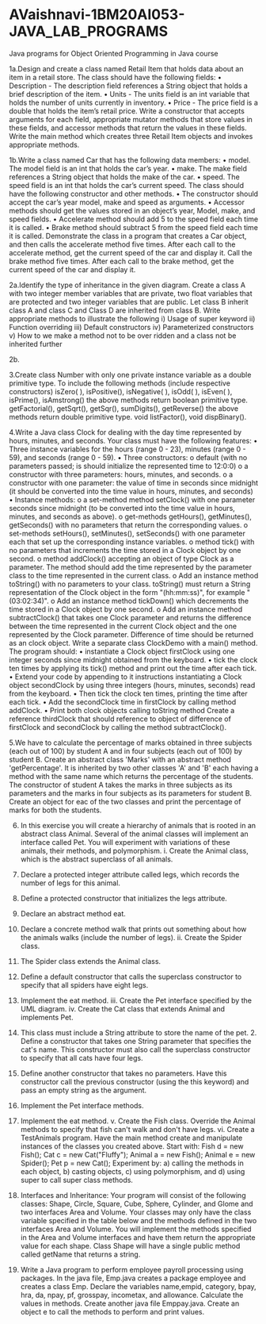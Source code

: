 # AVaishnavi-1BM20AI053-JAVA_LAB_PROGRAMS
Java programs for Object Oriented Programming in Java course

1a.Design and create a class named Retail Item that holds data about an item in a retail store. The class should have the following fields: 
• Description - The description field references a String object that holds a brief description of the item. 
• Units - The units field is an int variable that holds the number of units currently in inventory. 
• Price - The price field is a double that holds the item’s retail price. 
Write a constructor that accepts arguments for each field, appropriate mutator methods that store values in these fields, and accessor methods that return the values in these fields. 
Write the main method which creates three Retail Item objects and invokes appropriate methods. 

1b.Write a class named Car that has the following data members: 
• model. The model field is an int that holds the car’s year. 
• make. The make field references a String object that holds the make of the car. 
• speed. The speed field is an int that holds the car’s current speed. 
The class should have the following constructor and other methods. 
• The constructor should accept the car’s year model, make and speed as arguments. 
• Accessor methods should get the values stored in an object’s year, Model, make, and speed fields. 
• Accelerate method should add 5 to the speed field each time it is called. 
• Brake method should subtract 5 from the speed field each time it is called. 
Demonstrate the class in a program that creates a Car object, and then calls the accelerate method five times. After each call to the accelerate method, get the current speed of the car and display it. Call the brake method five times. After each call to the brake method, get the current speed of the car and display it.

2a.Identify the type of inheritance in the given diagram. Create a class A with two integer member
variables that are private, two float variables that are protected and two integer variables that are public.
Let class B inherit class A and class C and Class D are inherited from class B. Write appropriate
methods to illustrate the following
i) Usage of super keyword
ii) Function overriding
iii) Default constructors
iv) Parameterized constructors
v) How to we make a method not to be over ridden and a class not be inherited further

2b.

3.Create class Number with only one private instance variable as a double primitive type.
To include the following methods (include respective constructors) isZero( ),
isPositive(), isNegative( ), isOdd( ), isEven( ), isPrime(), isAmstrong() the above
methods return boolean primitive type. getFactorial(), getSqrt(), getSqr(), sumDigits(),
getReverse() the above methods return double primitive type. void listFactor(), void
dispBinary(). 

4.Write a Java class Clock for dealing with the day time represented by hours, minutes,
and seconds. Your class must have the following features:
• Three instance variables for the hours (range 0 - 23), minutes (range 0 - 59), and seconds
(range 0 - 59).
• Three constructors:
  o default (with no parameters passed; is should initialize the represented time to 12:0:0)
  o a constructor with three parameters: hours, minutes, and seconds.
  o a constructor with one parameter: the value of time in seconds since midnight (it should
    be converted into the time value in hours, minutes, and seconds)
• Instance methods:
  o a set-method method setClock() with one parameter seconds since midnight (to be
    converted into the time value in hours, minutes, and seconds as above).
  o get-methods getHours(), getMinutes(), getSeconds() with no parameters that return the
    corresponding values.
  o set-methods setHours(), setMinutes(), setSeconds() with one parameter each that set up
    the corresponding instance variables.
  o method tick() with no parameters that increments the time stored in a Clock object by
    one second.
  o method addClock() accepting an object of type Clock as a parameter. The method should
    add the time represented by the parameter class to the time represented in the current
    class.
  o Add an instance method toString() with no parameters to your class. toString() must
    return a String representation of the Clock object in the form "(hh:mm:ss)", for example
    "(03:02:34)".
  o Add an instance method tickDown() which decrements the time stored in a Clock object
    by one second.
  o Add an instance method subtractClock() that takes one Clock parameter and returns the
    difference between the time represented in the current Clock object and the one
    represented by the Clock parameter. Difference of time should be returned as an clock
    object.
Write a separate class ClockDemo with a main() method. The program should:
• instantiate a Clock object firstClock using one integer seconds since midnight obtained
from the keyboard.
• tick the clock ten times by applying its tick() method and print out the time after each tick.
• Extend your code by appending to it instructions instantiating a Clock object secondClock
by using three integers (hours, minutes, seconds) read from the keyboard.
• Then tick the clock ten times, printing the time after each tick.
• Add the secondClock time in firstClock by calling method addClock.
• Print both clock objects calling toString method
Create a reference thirdClock that should reference to object of difference of firstClock and
secondClock by calling the method subtractClock().

5.We have to calculate the percentage of marks obtained in three subjects (each out of
100) by student A and in four subjects (each out of 100) by student B. Create an abstract
class 'Marks' with an abstract method 'getPercentage'. It is inherited by two other classes
'A' and 'B' each having a method with the same name which returns the percentage of
the students. The constructor of student A takes the marks in three subjects as its
parameters and the marks in four subjects as its parameters for student B. Create an
object for eac of the two classes and print the percentage of marks for both the students.

6. In this exercise you will create a hierarchy of animals that is rooted in an abstract
class Animal. Several of the animal classes will implement an interface called Pet. You
will experiment with variations of these animals, their methods, and polymorphism.
i. Create the Animal class, which is the abstract superclass of all animals. 
  1. Declare a protected integer attribute called legs, which records the number of  legs for this animal. 
  2. Define a protected constructor that initializes the legs attribute. 
  3. Declare an abstract method eat. 
  4. Declare a concrete method walk that prints out something about how the  animals walks (include the number of legs). 
ii. Create the Spider class. 
  1. The Spider class extends the Animal class. 
  2. Define a default constructor that calls the superclass constructor to specify that  all spiders have eight legs. 
  3. Implement the eat method. 
iii. Create the Pet interface specified by the UML diagram. 
iv. Create the Cat class that extends Animal and implements Pet. 
  1. This class must include a String attribute to store the name of the pet. 2. Define a constructor that takes one String parameter that specifies the cat's  name. This constructor must also call the superclass constructor to specify that  all cats have four legs.
  3. Define another constructor that takes no parameters. Have this constructor call  the previous constructor (using the this keyword) and pass an empty string as  the argument. 
  4. Implement the Pet interface methods. 
  5. Implement the eat method. 
v. Create the Fish class. Override the Animal methods to specify that fish can't walk and  don't have legs. 
vi. Create a TestAnimals program. Have the main method create and manipulate instances  of the classes you created above. Start with: 
  Fish d = new Fish(); 
  Cat c = new Cat("Fluffy"); 
  Animal a = new Fish(); 
  Animal e = new Spider(); 
  Pet p = new Cat(); 
Experiment by: a) calling the methods in each object, b) casting objects, c) using  polymorphism, and d) using super to call super class methods. 

7. Interfaces and Inheritance:
Your program will consist of the following classes: Shape, Circle, Square, Cube,
Sphere, Cylinder, and Glome and two interfaces Area and Volume.
Your classes may only have the class variable specified in the table below and the methods
defined in the two interfaces Area and Volume. You will implement the methods specified in
the Area and Volume interfaces and have them return the appropriate value for each shape.
Class Shape will have a single public method called getName that returns a string.

8. Write a Java program to perform employee payroll processing using packages. In the
java file, Emp.java creates a package employee and creates a class Emp. Declare the
variables name,empid, category, bpay, hra, da, npay, pf, grosspay, incometax, and
allowance. Calculate the values in methods. Create another java file Emppay.java.
Create an object e to call the methods to perform and print values.
